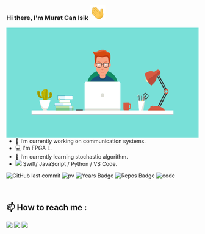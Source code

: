 ### Hi there, I'm Murat Can Isik <img src="https://raw.githubusercontent.com/ABSphreak/ABSphreak/master/gifs/Hi.gif" width="40px" />
<img align="right" height="290" src="https://github.com/koseali/koseali/blob/main/Ali%20Kose_1.gif" />

- 🔭 I’m currently working on communication systems.
- 💻 I'm FPGA L. 
- 🌱 I’m currently learning stochastic algorithm.
- <img src="https://emojipedia-us.s3.dualstack.us-west-1.amazonaws.com/thumbs/240/apple/271/man-technologist_1f468-200d-1f4bb.png" width="40px" /> Swift/ JavaScript / Python / VS Code. 

![GitHub last commit](https://img.shields.io/github/last-commit/koseali/koseali)
![pv](https://komarev.com/ghpvc/?username=koseali)
![Years Badge](https://badges.pufler.dev/years/koseali)
![Repos Badge](https://badges.pufler.dev/repos/koseali)
![code](https://img.shields.io/badge/code%20quality-A++-success)

<br/>

## :mailbox: How to reach me :
[<img src="https://img.icons8.com/bubbles/50/000000/gmail.png"/>](mailto:muratisik44@icloud.com)
[<img src="https://img.icons8.com/bubbles/50/000000/linkedin.png"/>](https://www.linkedin.com/in/muratcanisik)
[<img src="https://img.icons8.com/bubbles/50/000000/instagram-new.png"/>](https://instagram.com/murat_can_isikk)



